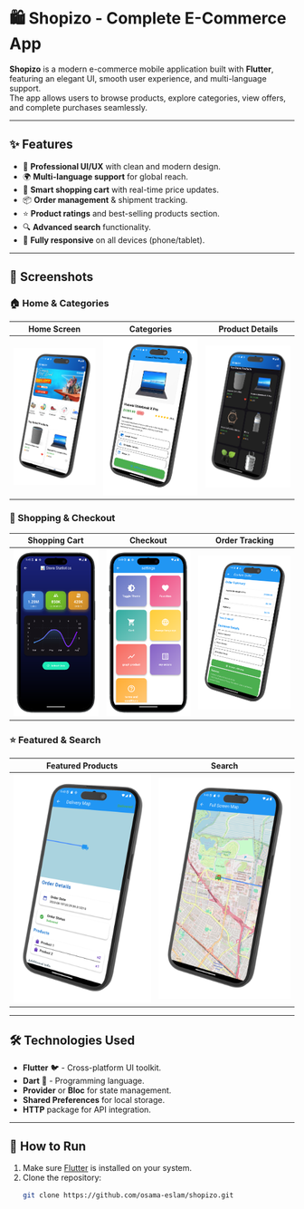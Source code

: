 # 🛍️ Shopizo - Complete E-Commerce App

**Shopizo** is a modern e-commerce mobile application built with **Flutter**, featuring an elegant UI, smooth user experience, and multi-language support.  
The app allows users to browse products, explore categories, view offers, and complete purchases seamlessly.

---

## ✨ Features

- 🎯 **Professional UI/UX** with clean and modern design.
- 🌍 **Multi-language support** for global reach.
- 🛒 **Smart shopping cart** with real-time price updates.
- 📦 **Order management** & shipment tracking.
- ⭐ **Product ratings** and best-selling products section.
- 🔍 **Advanced search** functionality.
- 📱 **Fully responsive** on all devices (phone/tablet).

---

## 📸 Screenshots

### 🏠 Home & Categories
| Home Screen | Categories | Product Details |
|---|---|---|
| ![](assets/image/readme/1.png) | ![](assets/image/readme/2.png) | ![](assets/image/readme/3.png) |

### 🛒 Shopping & Checkout
| Shopping Cart | Checkout | Order Tracking |
|---|---|---|
| ![](assets/image/readme/4.png) | ![](assets/image/readme/5.png) | ![](assets/image/readme/6.png) |

### ⭐ Featured & Search
| Featured Products | Search |
|---|---|
| ![](assets/image/readme/7.png) | ![](assets/image/readme/8.png) |

---

## 🛠️ Technologies Used

- **Flutter** 🐦 - Cross-platform UI toolkit.
- **Dart** 🎯 - Programming language.
- **Provider** or **Bloc** for state management.
- **Shared Preferences** for local storage.
- **HTTP** package for API integration.

---

## 🚀 How to Run

1. Make sure [Flutter](https://docs.flutter.dev/get-started/install) is installed on your system.
2. Clone the repository:
   ```bash
   git clone https://github.com/osama-eslam/shopizo.git
